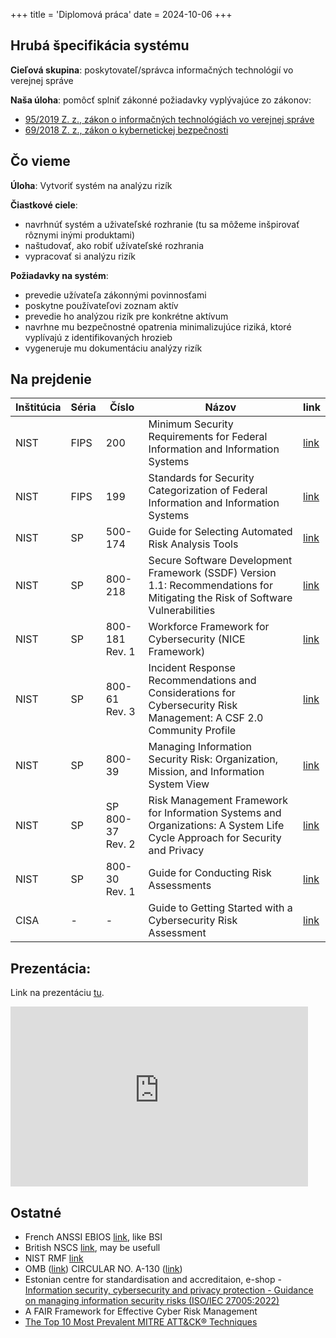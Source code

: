 +++
title = 'Diplomová práca'
date = 2024-10-06
+++

## Hrubá špecifikácia systému

**Cieľová skupina**: poskytovateľ/správca informačných technológií vo verejnej správe

**Naša úloha**: pomôcť splniť zákonné požiadavky vyplývajúce zo zákonov:

- [95/2019 Z. z., zákon o informačných technológiách vo verejnej správe](https://www.slov-lex.sk/pravne-predpisy/SK/ZZ/2019/95/)
- [69/2018 Z. z., zákon o kybernetickej bezpečnosti](https://www.slov-lex.sk/pravne-predpisy/SK/ZZ/2018/69/)

## Čo vieme

__Úloha__: Vytvoriť systém na analýzu rizík

__Čiastkové ciele__:

- navrhnúť systém a uživateľské rozhranie (tu sa môžeme inšpirovať rôznymi inými produktami)
- naštudovať, ako robiť užívateľské rozhrania
- vypracovať si analýzu rizík

__Požiadavky na systém__: 

- prevedie užívateľa zákonnými povinnosťami
- poskytne používateľovi zoznam aktív
- prevedie ho analýzou rizík pre konkrétne aktívum
- navrhne mu bezpečnostné opatrenia minimalizujúce riziká, ktoré vyplívajú z identifikovaných hrozieb
- vygeneruje mu dokumentáciu analýzy rizík

## Na prejdenie


|Inštitúcia|Séria|Číslo|Názov|link|
|-|-|-|-|-|
|NIST|FIPS|200|Minimum Security Requirements for Federal Information and Information Systems|[link](https://nvlpubs.nist.gov/nistpubs/FIPS/NIST.FIPS.200.pdf)|
|NIST|FIPS|199|Standards for Security Categorization of Federal Information and Information Systems| [link](https://nvlpubs.nist.gov/nistpubs/FIPS/NIST.FIPS.199.pdf)|
|NIST|SP|500-174|Guide for Selecting Automated Risk Analysis Tools|[link](https://nvlpubs.nist.gov/nistpubs/Legacy/SP/nistspecialpublication500-174.pdf)|
|NIST|SP|800-218|Secure Software Development Framework (SSDF) Version 1.1: Recommendations for Mitigating the Risk of Software Vulnerabilities|[link](https://nvlpubs.nist.gov/nistpubs/SpecialPublications/NIST.SP.800-218.pdf)|
|NIST|SP|800-181 Rev. 1|Workforce Framework for Cybersecurity (NICE Framework)|[link](https://nvlpubs.nist.gov/nistpubs/SpecialPublications/NIST.SP.800-181r1.pdf)|
|NIST|SP|800-61 Rev. 3|Incident Response Recommendations and Considerations for Cybersecurity Risk Management: A CSF 2.0 Community Profile|[link](https://nvlpubs.nist.gov/nistpubs/SpecialPublications/NIST.SP.800-61r3.ipd.pdf)|
|NIST|SP|800-39|Managing Information Security Risk: Organization, Mission, and Information System View|[link](https://nvlpubs.nist.gov/nistpubs/Legacy/SP/nistspecialpublication800-39.pdf)|
|NIST|SP|SP 800-37 Rev. 2|Risk Management Framework for Information Systems and Organizations: A System Life Cycle Approach for Security and Privacy|[link](https://nvlpubs.nist.gov/nistpubs/SpecialPublications/NIST.SP.800-37r2.pdf)|
|NIST|SP|800-30 Rev. 1|Guide for Conducting Risk Assessments|[link](https://nvlpubs.nist.gov/nistpubs/Legacy/SP/nistspecialpublication800-30r1.pdf)|
|CISA|-|-|Guide to Getting Started with a Cybersecurity Risk Assessment|[link](https://www.cisa.gov/sites/default/files/2024-09/24_0828_safecom_guide_getting_started_cybersecurity_assessment_2022_final_508C.pdf)|


## Prezentácia:

Link na prezentáciu [tu](https://liveuniba-my.sharepoint.com/:p:/g/personal/kica6_uniba_sk/EYVk25siillBnDxBtFq0a4ABQAdxUiM9JAa-gXzXTHM78A?e=ZARt1G).

<iframe src="https://liveuniba-my.sharepoint.com/personal/kica6_uniba_sk/_layouts/15/Doc.aspx?sourcedoc={9bdb6485-8a22-4159-9c3c-41b45ab46b80}&amp;action=embedview&amp;wdAr=1.7777777777777777" width="476px" height="288px" frameborder="0">Toto je vložený dokument (prezentácie) programu <a target="_blank" href="https://office.com">Microsoft Office</a>, ktorý používa aplikácia <a target="_blank" href="https://office.com/webapps">Office</a>.</iframe>

## Ostatné

- French ANSSI EBIOS [link](https://cyber.gouv.fr/en/publications/ebios-risk-manager-method), like BSI
- British NSCS [link](https://www.ncsc.gov.uk/cyberessentials/resources), may be usefull
- NIST RMF [link](https://csrc.nist.gov/Projects/risk-management/about-rmf)
- OMB ([link](https://obamawhitehouse.archives.gov/sites/default/files/omb/assets/omb/circulars/index.html)) CIRCULAR NO. A-130 ([link](https://obamawhitehouse.archives.gov/sites/default/files/omb/assets/omb/circulars/a130/a130trans4.html))
- Estonian centre for standardisation and accreditaion, e-shop - [Information security, cybersecurity and privacy protection - Guidance on managing information security risks (ISO/IEC 27005:2022)](https://www.evs.ee/en/evs-en-iso-iec-27005-2024)
- A FAIR Framework for Effective Cyber Risk Management
- [The Top 10 Most Prevalent MITRE ATT&CK® Techniques](https://picussecurity.com/hubfs/red-report-2025/Picus-RedReport-2025.pdf)
